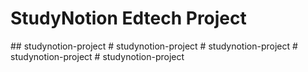 # StudyNotion Edtech Project
##   s t u d y n o t i o n - p r o j e c t  
 #   s t u d y n o t i o n - p r o j e c t  
 #   s t u d y n o t i o n - p r o j e c t  
 #   s t u d y n o t i o n - p r o j e c t  
 #   s t u d y n o t i o n - p r o j e c t  
 